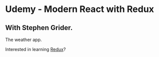 # Udemy - Modern React with Redux
## With Stephen Grider.

The weather app.

Interested in learning [Redux](https://www.udemy.com/react-redux/)?
